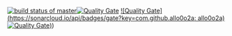 [![build status of master](https://travis-ci.org/Allo0o2a/Triangle567.svg?branch=master)](https://travis-ci.org/Allo0o2a/Triangle567)[![Quality Gate]( https://sonarqube.com/api/badges/gate?key=team7-ssw567-triangle567)](https://sonarqube.com/dashboard/index/team7-ssw567-triangle567) [![Quality Gate](https://sonarcloud.io/api/badges/gate?key=com.github.allo0o2a: allo0o2a)](https://sonarcloud.io/dashboard/index/com.github.allo0o2a:allo0o2a)
[![Quality Gate](https://sonarcloud.io/api/badges/gate?key=team7-ssw567-triangle567))](https://sonarcloud.io/dashboard/index/team7-ssw567-triangle567))
